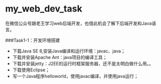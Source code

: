 # my_web_dev_task

在微信公众号跟老王学习web后端开发，也借此机会了解下后端开发和Java语言。

###Task1-1：开发环境搭建
* 下载Java SE 8,安装Java编译和运行环境：javac、java；
* 下载并安装Apache Ant：java项目的编译工具；
* 下载并安装jetty：J2EE的运行时框架服务器，还不是太明白做什么用。。
* 下载使用Eclipse；
* 写一个Java程序helloworld，使用javac编译，并使用java运行；
